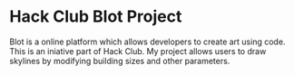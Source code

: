 # Hack Club Blot Project
Blot is a online platform which allows developers to create art using code. This is an iniative part of Hack Club. My project allows users to draw skylines by modifying building sizes and other parameters. 
